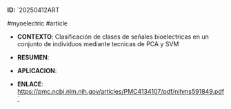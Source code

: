 **ID:** `20250412ART

#myoelectric
#article 

- **CONTEXTO**: 
    Clasificación de clases de señales bioelectricas en un conjunto de individuos mediante tecnicas de PCA y SVM
- **RESUMEN**: 
    
- **APLICACION**: 

- **ENLACE**: https://pmc.ncbi.nlm.nih.gov/articles/PMC4134107/pdf/nihms591849.pdf`